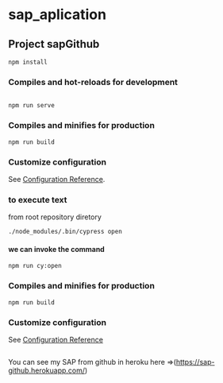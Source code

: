 # sap_aplication 

## Project sapGithub
```
npm install
```

### Compiles and hot-reloads for development
```

npm run serve
```

### Compiles and minifies for production
```
npm run build
```

### Customize configuration
See [Configuration Reference](https://cli.vuejs.org/config/).

### to execute text 
from root repository diretory
```
./node_modules/.bin/cypress open

```
#### we can invoke the command
````
npm run cy:open
````
### Compiles and minifies for production
```
npm run build
```
### Customize configuration
See [Configuration Reference](https://docs.cypress.io/guides/)
```
```
You can see my SAP from github in heroku here =>(https://sap-github.herokuapp.com/)
```